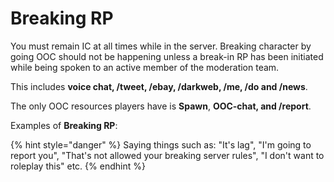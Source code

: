 # Breaking RP

You must remain IC at all times while in the server. Breaking character by going OOC should not be happening unless a break-in RP has been initiated while being spoken to an active member of the moderation team.

This includes **voice chat, /tweet, /ebay, /darkweb, /me, /do and /news**.

The only OOC resources players have is **Spawn**, **OOC-chat, and /report**.

Examples of **Breaking RP**:

{% hint style="danger" %}
Saying things such as: "It's lag", "I'm going to report you", "That's not allowed your breaking server rules", "I don't want to roleplay this" etc.
{% endhint %}

